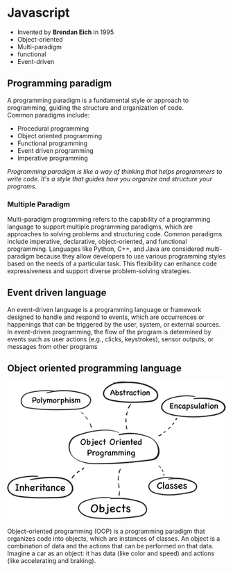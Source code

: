 # Javascript
- Invented by **Brendan Eich** in 1995
- Object-oriented
- Multi-paradigm
- functional
- Event-driven

## Programming paradigm 
A programming paradigm is a fundamental style or approach to programming, guiding the structure and organization of code.<br> Common paradigms include:
- Procedural programming 
- Object oriented programming 
- Functional programming
- Event driven programming
- Imperative programming 

*Programming paradigm is like a way of thinking that helps programmers to write code. It's a style that guides how you organize and structure your programs.*

### Multiple Paradigm
Multi-paradigm programming refers to the capability of a programming language to support multiple programming paradigms, which are approaches to solving problems and structuring code. Common paradigms include imperative, declarative, object-oriented, and functional programming. Languages like Python, C++, and Java are considered multi-paradigm because they allow developers to use various programming styles based on the needs of a particular task. This flexibility can enhance code expressiveness and support diverse problem-solving strategies.

## Event driven language

An event-driven language is a programming language or framework designed to handle and respond to events, which are occurrences or happenings that can be triggered by the user, system, or external sources. In event-driven programming, the flow of the program is determined by events such as user actions (e.g., clicks, keystrokes), sensor outputs, or messages from other programs

## Object oriented programming language 

<img src="object-oriented-programming-languages.png">

Object-oriented programming (OOP) is a programming paradigm that organizes code into objects, which are instances of classes.
An object is a combination of data and the actions that can be performed on that data. Imagine a car as an object: it has data (like color and speed) and actions (like accelerating and braking). 
